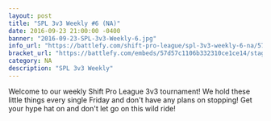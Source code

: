 ```yaml
---
layout: post
title: "SPL 3v3 Weekly #6 (NA)"
date: 2016-09-23 21:00:00 -0400
banner: "2016-09-23-SPL-3v3-Weekly-6.jpg"
info_url: "https://battlefy.com/shift-pro-league/spl-3v3-weekly-6-na/57d57c1106b332310ce1ce14/info"
bracket_url: "https://battlefy.com/embeds/57d57c1106b332310ce1ce14/stage/57d57c1106b332310ce1ce15"
category: NA
description: "SPL 3v3 Weekly"
---
```


Welcome to our weekly Shift Pro League 3v3 tournament! We hold these little things every single Friday and don't have any plans on stopping! Get your hype hat on and don't let go on this wild ride!
